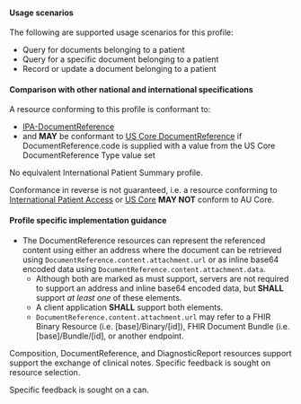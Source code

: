 #### Usage scenarios

The following are supported usage scenarios for this profile:

- Query for documents belonging to a patient
- Query for a specific document belonging to a patient
- Record or update a document belonging to a patient


#### Comparison with other national and international specifications

A resource conforming to this profile is conformant to:
- [IPA-DocumentReference](http://hl7.org/fhir/uv/ipa/StructureDefinition/ipa-documentreference)
- and **MAY** be conformant to [US Core DocumentReference](http://hl7.org/fhir/us/core/StructureDefinition/us-core-documentreference) if DocumentReference.code is supplied with a value from the US Core DocumentReference Type value set

No equivalent International Patient Summary profile.

Conformance in reverse is not guaranteed, i.e. a resource conforming to [International Patient Access](https://build.fhir.org/ig/HL7/fhir-ipa) or [US Core](http://hl7.org/fhir/us/core) **MAY NOT** conform to AU Core.


#### Profile specific implementation guidance
- The DocumentReference resources can represent the referenced content using either an address where the document can be retrieved using `DocumentReference.content.attachment.url` or as inline base64 encoded data using `DocumentReference.content.attachment.data`.
    -  Although both are marked as must support, servers are not required to support an address and inline base64 encoded data, but **SHALL** support *at least one* of these elements.
    -  A client application **SHALL** support both elements.
    -  `DocumentReference.content.attachment.url` may refer to a FHIR Binary Resource (i.e. [base]/Binary/[id]), FHIR Document Bundle (i.e. [base]/Bundle/[id], or another endpoint.

<p class="stu-note">Composition, DocumentReference, and DiagnosticReport resources support support the exchange of clinical notes. Specific feedback is sought on resource selection.</p>

<p class="stu-note">Specific feedback is sought on a can.</p>




